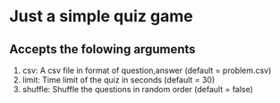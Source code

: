 # Just a simple quiz game

## Accepts the folowing arguments

1. csv: A csv file in format of question,answer (default = problem.csv)
2. limit: Time limit of the quiz in seconds (default = 30)
3. shuffle: Shuffle the questions in random order (default = false)

